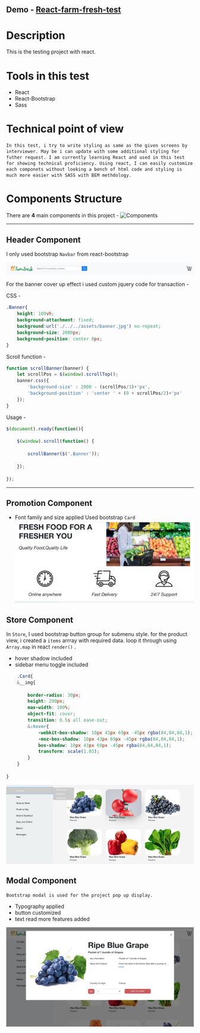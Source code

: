 Demo - [React-farm-fresh-test](https://crayonnova.github.io/react-farm-fresh-test/)
---

# Description
This is the testing project with react.

# Tools in this test
- React
- React-Bootstrap
- Sass

# Technical point of view
    In this test, i try to write styling as same as the given screens by interviewer. May be i can update with some additional styling for futher request. I am currently learning React and used in this test for showing technical proficiency. Using react, I can easily customize each componets without looking a bench of html code and styling is much more easier with SASS with BEM methdology.

# Components Structure
There are __4__ main components in this project - 
![Components](component-ss.jpg "Components")

------
## Header Component
I only used bootstrap `Navbar` from react-bootstrap

![alt text](header.jpg "Header component")

For the banner cover up effect i used custom jquery code for transaction - 

CSS - 
```css
.Banner{
    height: 100vh;
    background-attachment: fixed;
    background:url('./../../assets/banner.jpg') no-repeat;
    background-size: 2000px;
    background-position: center 0px;
}
```

Scroll function - 
```javascript
function scrollBanner(banner) {
	let scrollPos = $(window).scrollTop();
	banner.css({
		'background-size' : 2000 - (scrollPos/3)+'px',
		'background-position' : 'center ' + (0 + scrollPos/2)+'px'
	});
}
```

Usage - 

```javascript
$(document).ready(function(){
	
	$(window).scroll(function() {
	
		scrollBanner($('.Banner'));

	});

});
```

------

## Promotion Component
- Font family and size applied
Used bootstrap `Card`
![Promotion component](promotion.jpg "Promotion component")


## Store Component

In `Store`, I used bootstrap button group for submenu style.
for the product view, i created a `items` arrray with required data. loop it through using `Array.map` in react `render()` .

 - hover shadow included
 - sidebar menu toggle included



```css
    .Card{
    &__img{
        
        border-radius: 30px;
        height: 200px;
        max-width: 100%;
        object-fit: cover;
        transition: 0.5s all ease-out;
        &:hover{
            -webkit-box-shadow: 10px 43px 69px -45px rgba(84,84,84,1);
            -moz-box-shadow: 10px 43px 69px -45px rgba(84,84,84,1);
            box-shadow: 10px 43px 69px -45px rgba(84,84,84,1);
            transform: scale(1.03);
        }
    }
    
}
```

![Store component](store.jpg "Store component")

## Modal Component
    Bootstrap modal is used for the project pop up display.

- Typography applied
- button customized
- text read more features added

![Modal component](modal.jpg "Modal component")
















	
